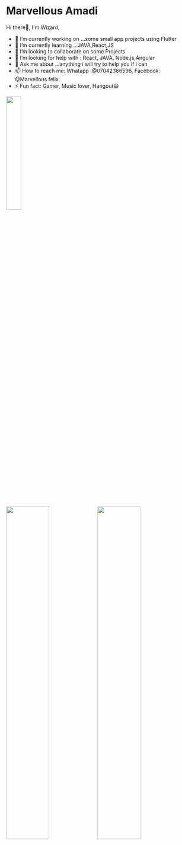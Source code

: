 # Marvellous Amadi

   Hi there👋, I'm Wizard,

- 🔭 I’m currently working on ...some small app projects using Flutter
- 🌱 I’m currently learning ...JAVA,React,JS
- 👯 I’m looking to collaborate on some Projects
- 🤔 I’m looking for help with : React, JAVA, Node.js,Angular
- 💬 Ask me about ...anything i will try to help you if i can
- 📫 How to reach me: Whatapp :@07042366596, Facebook: @Marvellous felix
- ⚡ Fun fact: Gamer, Music lover, Hangout😄

<p> <img width="28%"  src="https://github-readme-stats.vercel.app/api/top-langs/?username=WIZARDonCode&theme=tokyonight" /> </p>

<p>
  <img width="48%"  src="https://github-readme-stats.vercel.app/api?username=WIZARDonCode&show_icons=true&theme=tokyonight" />
  <img width="48%"   src="https://github-readme-streak-stats.herokuapp.com/?user=WIZARDonCode&theme=tokyonight" />
</p>

